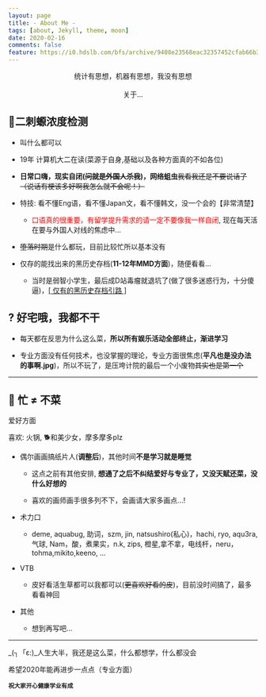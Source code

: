 ```yaml
---
layout: page
title: - About Me -
tags: [about, Jekyll, theme, moon]
date: 2020-02-16
comments: false
feature: https://i0.hdslb.com/bfs/archive/9408e23568eac32357452cfab66b36f9bf86835d.png
---
```

    
<center>统计有思想，机器有思想，我没有思想</center>
<br />
<center>关于...</center>

## 💉二刺螈浓度检测

- 叫什么都可以
- 19年  计算机大二在读(菜源于自身,基础以及各种方面真的不如各位)

- **日常口嗨，现实自闭(~~问就是外国人杀我~~)，网络蛆虫**~~我看我还是不要说话了（说话有梗该多好啊我怎么就不会呢！）~~

- 特技: 看不懂Eng语，看不懂Japan文，看不懂韩文，没一个会的【非常清楚】
  - <font color="red">口语真的很重要，有留学提升需求的请一定不要像我一样自闭</font>, 现在每天活在要与外国人对线的焦虑中...

- ~~堕落时期~~是什么都玩，目前比较忙所以基本没有

- 仅存的能找出来的黑历史存档(**11-12年MMD方面**)，随便看看...
  - 当时是弱智小学生，最后成D站毒瘤就退坑了(做了很多迷惑行为，十分傻逼)，<a href="https://www.deviantart.com/miku737">[ 仅有的黑历史存档引路 ]</a>

## ? 好宅哦，我都不干

- 每天都在反思为什么这么菜，**所以所有娱乐活动全部终止，渐进学习**

- 专业方面没有任何技术，也没掌握的理论，专业方面很焦虑(**平凡也是没办法的事啊.jpg**)，所以不玩了，是压垮计院的最后一个小废物~~其实也是第一个~~

---

## 🍃 忙 ≠ 不菜

爱好方面

喜欢: 火锅, 🐕和美少女，摩多摩多plz

- 偶尔画画搞纸片人(**调整后**)，其他时间**不是学习就是睡觉**
  - 这点之前有其他安排, **想通了之后不纠结爱好与专业了，又没天赋还菜，没什么好想的**

  - 喜欢的画师画手很多列不下，会画请大家多画点...!

- 术力口
  - deme, aquabug, 助词，szm, jin, natsushiro(私心)，hachi, ryo, aqu3ra, 气球, Nam，酸，煮果实，n.k, zips, 橙星,拿不拿，电线杆，neru， tohma,mikito,keeno, ...

- VTB
  - 皮好看活生草都可以我都可以(~~更喜欢好看的皮~~)，目前没时间搞了，最多看看神回

- 其他
  - 想到再写吧...

---

_(┐「ε:)_人生大半，我还是这么菜，什么都想学，什么都没会

希望2020年能再进步一点点（专业方面）

<strong>``祝大家开心健康学业有成``</strong>
